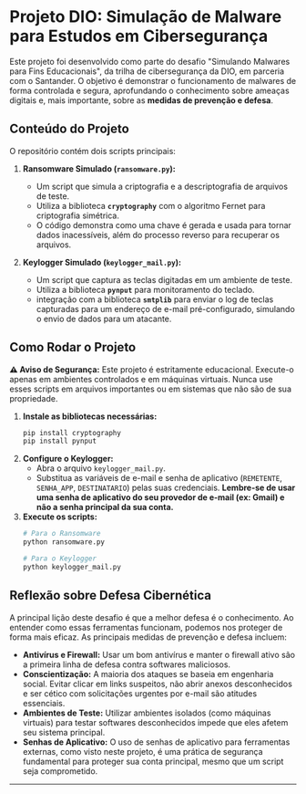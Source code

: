 # Projeto DIO: Simulação de Malware para Estudos em Cibersegurança

Este projeto foi desenvolvido como parte do desafio "Simulando Malwares para Fins Educacionais", da trilha de cibersegurança da DIO, em parceria com o Santander. O objetivo é demonstrar o funcionamento de malwares de forma controlada e segura, aprofundando o conhecimento sobre ameaças digitais e, mais importante, sobre as **medidas de prevenção e defesa**.

## Conteúdo do Projeto

O repositório contém dois scripts principais:

1.  **Ransomware Simulado (`ransomware.py`):**
    * Um script que simula a criptografia e a descriptografia de arquivos de teste.
    * Utiliza a biblioteca **`cryptography`** com o algoritmo Fernet para criptografia simétrica.
    * O código demonstra como uma chave é gerada e usada para tornar dados inacessíveis, além do processo reverso para recuperar os arquivos.

2.  **Keylogger Simulado (`keylogger_mail.py`):**
    * Um script que captura as teclas digitadas em um ambiente de teste.
    * Utiliza a biblioteca **`pynput`** para monitoramento do teclado.
    * integração com a biblioteca **`smtplib`** para enviar o log de teclas capturadas para um endereço de e-mail pré-configurado, simulando o envio de dados para um atacante.

## Como Rodar o Projeto

**⚠️ Aviso de Segurança:** Este projeto é estritamente educacional. Execute-o apenas em ambientes controlados e em máquinas virtuais. Nunca use esses scripts em arquivos importantes ou em sistemas que não são de sua propriedade.

1.  **Instale as bibliotecas necessárias:**
    ```bash
    pip install cryptography
    pip install pynput
    ```
2.  **Configure o Keylogger:**
    * Abra o arquivo `keylogger_mail.py`.
    * Substitua as variáveis de e-mail e senha de aplicativo (`REMETENTE`, `SENHA_APP`, `DESTINATARIO`) pelas suas credenciais. **Lembre-se de usar uma senha de aplicativo do seu provedor de e-mail (ex: Gmail) e não a senha principal da sua conta.**
3.  **Execute os scripts:**
    ```bash
    # Para o Ransomware
    python ransomware.py
    
    # Para o Keylogger
    python keylogger_mail.py
    ```

## Reflexão sobre Defesa Cibernética

A principal lição deste desafio é que a melhor defesa é o conhecimento. Ao entender como essas ferramentas funcionam, podemos nos proteger de forma mais eficaz. As principais medidas de prevenção e defesa incluem:

* **Antivírus e Firewall:** Usar um bom antivírus e manter o firewall ativo são a primeira linha de defesa contra softwares maliciosos.
* **Conscientização:** A maioria dos ataques se baseia em engenharia social. Evitar clicar em links suspeitos, não abrir anexos desconhecidos e ser cético com solicitações urgentes por e-mail são atitudes essenciais.
* **Ambientes de Teste:** Utilizar ambientes isolados (como máquinas virtuais) para testar softwares desconhecidos impede que eles afetem seu sistema principal.
* **Senhas de Aplicativo:** O uso de senhas de aplicativo para ferramentas externas, como visto neste projeto, é uma prática de segurança fundamental para proteger sua conta principal, mesmo que um script seja comprometido.


---
